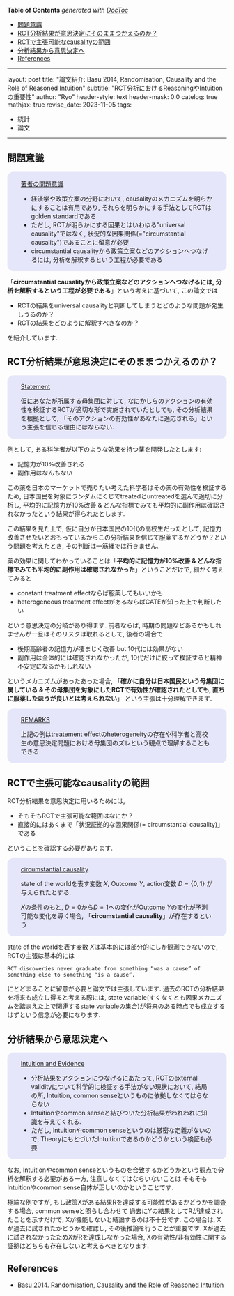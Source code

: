 <!-- START doctoc generated TOC please keep comment here to allow auto update -->
<!-- DON'T EDIT THIS SECTION, INSTEAD RE-RUN doctoc TO UPDATE -->
**Table of Contents**  *generated with [DocToc](https://github.com/thlorenz/doctoc)*

- [問題意識](#%E5%95%8F%E9%A1%8C%E6%84%8F%E8%AD%98)
- [RCT分析結果が意思決定にそのままつかえるのか？](#rct%E5%88%86%E6%9E%90%E7%B5%90%E6%9E%9C%E3%81%8C%E6%84%8F%E6%80%9D%E6%B1%BA%E5%AE%9A%E3%81%AB%E3%81%9D%E3%81%AE%E3%81%BE%E3%81%BE%E3%81%A4%E3%81%8B%E3%81%88%E3%82%8B%E3%81%AE%E3%81%8B)
- [RCTで主張可能なcausalityの範囲](#rct%E3%81%A7%E4%B8%BB%E5%BC%B5%E5%8F%AF%E8%83%BD%E3%81%AAcausality%E3%81%AE%E7%AF%84%E5%9B%B2)
- [分析結果から意思決定へ](#%E5%88%86%E6%9E%90%E7%B5%90%E6%9E%9C%E3%81%8B%E3%82%89%E6%84%8F%E6%80%9D%E6%B1%BA%E5%AE%9A%E3%81%B8)
- [References](#references)

<!-- END doctoc generated TOC please keep comment here to allow auto update -->

---
layout: post
title: "論文紹介: Basu 2014, Randomisation, Causality and the Role of Reasoned Intuition"
subtitle: "RCT分析におけるReasoningやIntuitionの重要性"
author: "Ryo"
header-style: text
header-mask: 0.0
catelog: true
mathjax: true
revise_date: 2023-11-05
tags:

- 統計
- 論文

---

## 問題意識

<div style='padding-left: 2em; padding-right: 2em; border-radius: 1em; border-style:solid; border-color:#e6e6fa; background-color:#e6e6fa'>
<p class="h4"><ins>著者の問題意識</ins></p>

- 経済学や政策立案の分野において, causalityのメカニズムを明らかにすることは有用であり, それらを明らかにする手法としてRCTはgolden standardである
- ただし, RCTが明らかにする因果とはいわゆる"universal causality"ではなく, 状況的な因果関係(="circumstantial causality")であることに留意が必要
- circumstantial causalityから政策立案などのアクションへつなげるには, 分析を解釈するという工程が必要である 

</div>


「**circumstantial causalityから政策立案などのアクションへつなげるには, 分析を解釈するという工程が必要である**」という考えに基づいて, 
この論文では

- RCTの結果をuniversal causalityと判断してしまうとどのような問題が発生しうるのか？
- RCTの結果をどのように解釈すべきなのか？

を紹介しています.

## RCT分析結果が意思決定にそのままつかえるのか？

<div style='padding-left: 2em; padding-right: 2em; border-radius: 1em; border-style:solid; border-color:#e6e6fa; background-color:#e6e6fa'>
<p class="h4"><ins>Statement</ins></p>

仮にあなたが所属する母集団に対して, なにかしらのアクションの有効性を検証するRCTが適切な形で実施されていたとしても, 
その分析結果を根拠として, 「そのアクションの有効性があなたに適応される」という主張を信じる理由にはならない.

</div>

例として, ある科学者が以下のような効果を持つ薬を開発したとします:

- 記憶力が10%改善される
- 副作用はなんもない

この薬を日本のマーケットで売りたい考えた科学者はその薬の有効性を検証するため, 日本国民を対象にランダムにくじでtreatedとuntreatedを選んで適切に分析し, 
平均的に記憶力が10%改善 & どんな指標でみても平均的に副作用は確認されなかったという結果が得られたとします.

この結果を見た上で, 仮に自分が日本国民の10代の高校生だったとして, 記憶力改善させたいとおもっているからこの分析結果を信じて服薬するかどうか？という問題を考えたとき,
その判断は一筋縄では行きません.

薬の効果に関してわかっていることは「**平均的に記憶力が10%改善 & どんな指標でみても平均的に副作用は確認されなかった**」ということだけで, 細かく考えてみると

- constant treatment effectならば服薬してもいいかも
- heterogeneous treatment effectがあるならばCATEが知った上で判断したい

という意思決定の分岐があり得ます. 前者ならば, 時期の問題などあるかもしれませんが一旦はそのリスクは取れるとして, 
後者の場合で

- 後期高齢者の記憶力が凄まじく改善 but 10代には効果がない
- 副作用は全体的には確認されなかったが, 10代だけに絞って検証すると精神不安定になるかもしれない

というメカニズムがあったあった場合, 「**確かに自分は日本国民という母集団に属している & その母集団を対象にしたRCTで有効性が確認されたとしても, 直ちに服薬したほうが良いとは考えられない**」
という主張は十分理解できます.

<div style='padding-left: 2em; padding-right: 2em; border-radius: 1em; border-style:solid; border-color:#e6e6fa; background-color:#e6e6fa'>
<p class="h4"><ins>REMARKS</ins></p>

上記の例はtreatement effectのheterogeneityの存在や科学者と高校生の意思決定問題における母集団のズレという観点で理解することもできる

</div>

## RCTで主張可能なcausalityの範囲

RCT分析結果を意思決定に用いるためには, 

- そもそもRCTで主張可能な範囲はなにか？
- 直接的にはあくまで「状況証拠的な因果関係(= circumstantial causality)」である

ということを確認する必要があります.

<div style='padding-left: 2em; padding-right: 2em; border-radius: 1em; border-style:solid; border-color:#e6e6fa; background-color:#e6e6fa'>
<p class="h4"><ins>circumstantial causality</ins></p>

state of the worldを表す変数 $X$, Outcome $Y$, action変数 $D = \{0, 1\}$ が与えられたとする.

$X$の条件のもと, $D=0$から$D=1$への変化がOutcome $Y$の変化が予測可能な変化を導く場合, 
「**circumstantial causality**」が存在するという

</div>

state of the worldを表す変数 $X$は基本的には部分的にしか観測できないので, RCTの主張は基本的には

```
RCT discoveries never graduate from something “was a cause” of something else to something “is a cause”.
```

にとどまることに留意が必要と論文では主張しています. 過去のRCTの分析結果を将来も成立し得ると考える際には, 
state variable(すくなくとも因果メカニズムを踏まえた上で関連するstate variableの集合)が将来のある時点でも成立するはずという信念が必要になります.

## 分析結果から意思決定へ

<div style='padding-left: 2em; padding-right: 2em; border-radius: 1em; border-style:solid; border-color:#e6e6fa; background-color:#e6e6fa'>
<p class="h4"><ins>Intuition and Evidence</ins></p>

- 分析結果をアクションにつなげるにあたって, RCTのexternal validityについて科学的に検証する手法がない現状において, 結局の所, Intuition, common senseというものに依拠しなくてはらならない
- Intuitionやcommon senseと結びついた分析結果がわれわれに知識を与えてくれる.
- ただし, Intuitionやcommon senseというのは厳密な定義がないので, TheoryにもとづいたIntuitionであるのかどうかという検証も必要

</div>

なお, Intuitionやcommon senseというものを合致するかどうかという観点で分析を解釈する必要がある一方, 注意しなくてはならいないことは
そもそもIntuitionやcommon sense自体が正しいのかということです. 

極端な例ですが, もし政策Xがある結果Rを達成する可能性があるかどうかを調査する場合, common senseと照らし合わせて
過去にYの結果としてRが達成されたことを示すだけで, Xが機能しないと結論するのは不十分です. 
この場合は, Xが過去に試されたかどうかを確認し, その後推論を行うことが重要です. Xが過去に試されなかったためXがRを達成しなかった場合, 
Xの有効性/非有効性に関する証拠はどちらも存在しないと考えるべきとなります.




References
------------

- [Basu 2014. Randomisation, Causality and the Role of Reasoned Intuition](https://www.tandfonline.com/doi/full/10.1080/13600818.2014.961414)